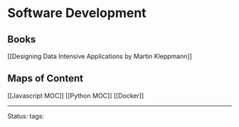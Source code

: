 # Software Development

## Books
[[Designing Data Intensive Applications by Martin Kleppmann]]

## Maps of Content
[[Javascript MOC]]
[[Python MOC]]
[[Docker]]

---
Status:
tags: